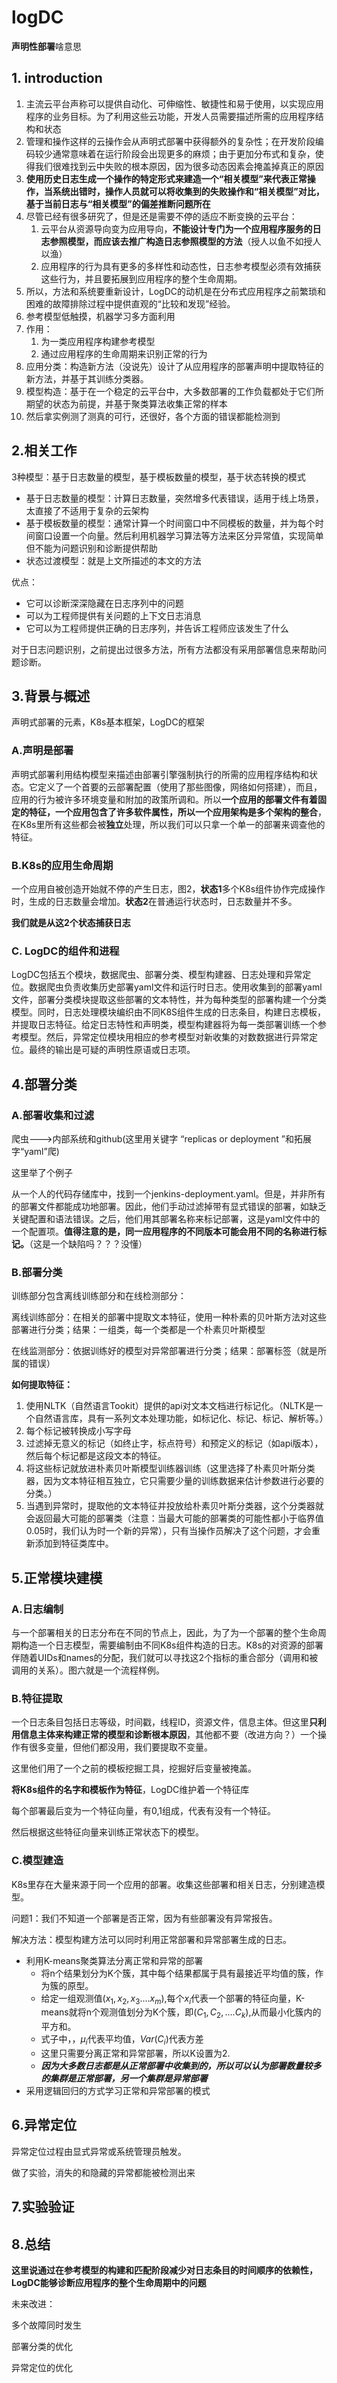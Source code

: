 # logDC

**声明性部署**啥意思

## 1. introduction

1. 主流云平台声称可以提供自动化、可伸缩性、敏捷性和易于使用，以实现应用程序的业务目标。为了利用这些云功能，开发人员需要描述所需的应用程序结构和状态
2. 管理和操作这样的云操作会从声明式部署中获得额外的复杂性；在开发阶段编码较少通常意味着在运行阶段会出现更多的麻烦；由于更加分布式和复杂，使得我们很难找到云中失败的根本原因，因为很多动态因素会掩盖掉真正的原因
3. **使用历史日志生成一个操作的特定形式来建造一个“相关模型”来代表正常操作，当系统出错时，操作人员就可以将收集到的失败操作和“相关模型”对比，基于当前日志与“相关模型”的偏差推断问题所在**
4. 尽管已经有很多研究了，但是还是需要不停的适应不断变换的云平台：
   1. 云平台从资源导向变为应用导向，**不能设计专门为一个应用程序服务的日志参照模型，而应该去推广构造日志参照模型的方法**（授人以鱼不如授人以渔）
   2. 应用程序的行为具有更多的多样性和动态性，日志参考模型必须有效捕获这些行为，并且要拓展到应用程序的整个生命周期。
5. 所以，方法和系统要重新设计，LogDC的动机是在分布式应用程序之前繁琐和困难的故障排除过程中提供直观的“比较和发现”经验。
6. 参考模型低触摸，机器学习多方面利用
7. 作用：
   1. 为一类应用程序构建参考模型
   2. 通过应用程序的生命周期来识别正常的行为
8. 应用分类：构造新方法（没说先）设计了从应用程序的部署声明中提取特征的新方法，并基于其训练分类器。
9. 模型构造：基于在一个稳定的云平台中，大多数部署的工作负载都处于它们所期望的状态为前提，并基于聚类算法收集正常的样本
10. 然后拿实例测了测真的可行，还很好，各个方面的错误都能检测到

## 2.相关工作

3种模型：基于日志数量的模型，基于模板数量的模型，基于状态转换的模式

- 基于日志数量的模型：计算日志数量，突然增多代表错误，适用于线上场景，太直接了不适用于复杂的云架构
- 基于模板数量的模型：通常计算一个时间窗口中不同模板的数量，并为每个时间窗口设置一个向量。然后利用机器学习算法等方法来区分异常值，实现简单但不能为问题识别和诊断提供帮助
- 状态过渡模型：就是上文所描述的本文的方法

优点：

- 它可以诊断深深隐藏在日志序列中的问题
- 可以为工程师提供有关问题的上下文日志消息
- 它可以为工程师提供正确的日志序列，并告诉工程师应该发生了什么

对于日志问题识别，之前提出过很多方法，所有方法都没有采用部署信息来帮助问题诊断。

## 3.背景与概述

声明式部署的元素，K8s基本框架，LogDC的框架

### A.声明是部署

声明式部署利用结构模型来描述由部署引擎强制执行的所需的应用程序结构和状态。它定义了一个首要的云部署配置（使用了那些图像，网络如何搭建），而且，应用的行为被许多环境变量和附加的政策所调和。所以**一个应用的部署文件有着固定的特征，一个应用包含了许多软件属性，所以一个应用架构是多个架构的整合**，在K8s里所有这些都会被**独立**处理，所以我们可以只拿一个单一的部署来调查他的特征。



### B.K8s的应用生命周期

一个应用自被创造开始就不停的产生日志，图2，**状态1**多个K8s组件协作完成操作时，生成的日志数量会增加。**状态2**在普通运行状态时，日志数量并不多。

**我们就是从这2个状态捕获日志**



### C. LogDC的组件和进程

LogDC包括五个模块，数据爬虫、部署分类、模型构建器、日志处理和异常定位。数据爬虫负责收集历史部署yaml文件和运行时日志。使用收集到的部署yaml文件，部署分类模块提取这些部署的文本特性，并为每种类型的部署构建一个分类模型。同时，日志处理模块编织由不同K8S组件生成的日志条目，构建日志模板，并提取日志特征。给定日志特性和声明类，模型构建器将为每一类部署训练一个参考模型。然后，异常定位模块用相应的参考模型对新收集的对数数据进行异常定位。最终的输出是可疑的声明性原语或日志项。



## 4.部署分类

### A.部署收集和过滤

爬虫--->内部系统和github(这里用关键字 “replicas or deployment ”和拓展字“yaml”爬)

这里举了个例子

从一个人的代码存储库中，找到一个jenkins-deployment.yaml。但是，并非所有的部署文件都能成功地部署。因此，他们手动过滤掉带有显式错误的部署，如缺乏关键配置和语法错误。之后，他们用其部署名称来标记部署，这是yaml文件中的一个配置项。**值得注意的是，同一应用程序的不同版本可能会用不同的名称进行标记。**（这是一个缺陷吗？？？没懂）

### B.部署分类

训练部分包含离线训练部分和在线检测部分：

离线训练部分：在相关的部署中提取文本特征，使用一种朴素的贝叶斯方法对这些部署进行分类；结果：一组类，每一个类都是一个朴素贝叶斯模型

在线监测部分：依据训练好的模型对异常部署进行分类；结果：部署标签（就是所属的错误）

**如何提取特征：**

1. 使用NLTK（自然语言Tookit）提供的api对文本文档进行标记化。（NLTK是一个自然语言库，具有一系列文本处理功能，如标记化、标记、标记、解析等。）
2. 每个标记被转换成小写字母
3. 过滤掉无意义的标记（如终止字，标点符号）和预定义的标记（如api版本），然后每个标记都是这段文本的特征。
4. 将这些标记就放进朴素贝叶斯模型训练器训练（这里选择了朴素贝叶斯分类器，因为文本特征相互独立，它只需要少量的训练数据来估计参数进行必要的分类。）
4. 当遇到异常时，提取他的文本特征并投放给朴素贝叶斯分类器，这个分类器就会返回最大可能的部署类（注意：当最大可能的部署类的可能性都小于临界值0.05时，我们认为时一个新的异常），只有当操作员解决了这个问题，才会重新添加到特征类库中。

## 5.正常模块建模

### A.日志编制

与一个部署相关的日志分布在不同的节点上，因此，为了为一个部署的整个生命周期构造一个日志模型，需要编制由不同K8s组件构造的日志。K8s的对资源的部署伴随着UIDs和names的分配，我们就可以寻找这2个指标的重合部分（调用和被调用的关系）。图六就是一个流程样例。

### B.特征提取

一个日志条目包括日志等级，时间戳，线程ID，资源文件，信息主体。但这里**只利用信息主体来构建正常的模型和诊断根本原因**，其他都不要（改进方向？）一个操作有很多变量，但他们都没用，我们要提取不变量。

这里他们用了一个之前的模板挖掘工具，挖掘好后变量被掩盖。

**将K8s组件的名字和模板作为特征**，LogDC维护着一个特征库

每个部署最后变为一个特征向量，有0,1组成，代表有没有一个特征。

然后根据这些特征向量来训练正常状态下的模型。

### C.模型建造

K8s里存在大量来源于同一个应用的部署。收集这些部署和相关日志，分别建造模型。

问题1：我们不知道一个部署是否正常，因为有些部署没有异常报告。

解决方法：模型构建方法可以同时利用正常部署和异常部署生成的日志。

- 利用K-means聚类算法分离正常和异常的部署
  - 将n个结果划分为K个簇，其中每个结果都属于具有最接近平均值的簇，作为簇的原型。
  - 给定一组观测值($x_1,x_2,x_3....x_m$),每个$x_i$代表一个部署的特征向量，K-means就将n个观测值划分为K个簇，即($C_1,C_2,....C_k$),从而最小化簇内的平方和。
  - 式子中，，$\mu_i$代表平均值，$Var(C_i)$代表方差
  - 这里只需要分离正常和异常部署，所以K设置为2.
  - ***因为大多数日志都是从正常部署中收集到的，所以可以认为部署数量较多的集群是正常部署，另一个集群是异常部署***
- 采用逻辑回归的方式学习正常和异常部署的模式

## 6.异常定位

异常定位过程由显式异常或系统管理员触发。

做了实验，消失的和隐藏的异常都能被检测出来

## 7.实验验证

## 8.总结

**这里说通过在参考模型的构建和匹配阶段减少对日志条目的时间顺序的依赖性，LogDC能够诊断应用程序的整个生命周期中的问题**

未来改进：

多个故障同时发生

部署分类的优化

异常定位的优化

